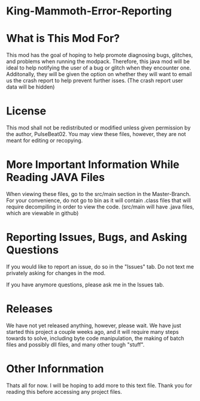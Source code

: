 # King-Mammoth-Error-Reporting

# What is This Mod For?

This mod has the goal of hoping to help promote diagnosing bugs, glitches, and problems when running the modpack. Therefore, this java mod will be ideal to help notifying the user of a bug or glitch when they encounter one. Additonally, they will be given the option on whether they will want to email us the crash report to help prevent further isses. (The crash report user data will be hidden)

# License

This mod shall not be redistributed or modified unless given permission by the author, PulseBeat02.
You may view these files, however, they are not meant for editing or recopying.

# More Important Information While Reading JAVA Files

When viewing these files, go to the src/main section in the Master-Branch. For your convenience, do not go to bin as it will contain .class files that will require decompiling in order to view the code. (src/main will have .java files, which are viewable in github)

# Reporting Issues, Bugs, and Asking Questions

If you would like to report an issue, do so in the "Issues" tab. Do not text me privately asking for changes in the mod. 

If you have anymore questions, please ask me in the Issues tab. 

# Releases

We have not yet released anything, however, please wait. We have just started this project a couple weeks ago, and it will require many steps towards to solve, including byte code manipulation, the making of batch files and possibly dll files, and many other tough "stuff".

# Other Infornmation

Thats all for now. I will be hoping to add more to this text file. Thank you for reading this before accessing any project files.
